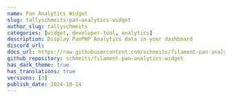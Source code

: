 ```yaml
---
name: Pan Analytics Widget
slug: tallyschmeits-pan-analytics-widget
author_slug: tallyschmeits
categories: [widget, developer-tool, analytics]
description: Display PanPHP Analytics data in your dashboard
discord_url: 
docs_url: https://raw.githubusercontent.com/schmeits/filament-pan-analytics-widget/main/README.md
github_repository: schmeits/filament-pan-analytics-widget
has_dark_theme: true
has_translations: true
versions: [3]
publish_date: 2024-10-14
---
```

